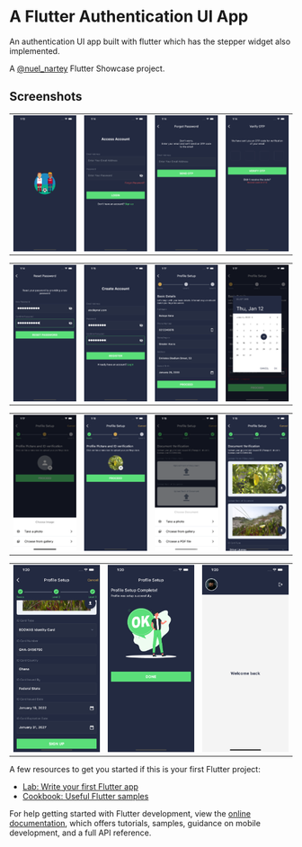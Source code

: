 # A Flutter Authentication UI App

An authentication UI app built with flutter which has the stepper widget also implemented.

A [@nuel_nartey](https://twitter.com/nuel_nartey) Flutter Showcase project.


## Screenshots
<table>
  <tr>
    <td>
      <img src="https://github.com/Manuelkpatsu/auth_stepper_ui/blob/main/screenshots/1.png" />
    </td>
    <td>
      <img src="https://github.com/Manuelkpatsu/auth_stepper_ui/blob/main/screenshots/2.png" />
    </td>
    <td>
      <img src="https://github.com/Manuelkpatsu/auth_stepper_ui/blob/main/screenshots/3.png" />
    </td>
    <td>
      <img src="https://github.com/Manuelkpatsu/auth_stepper_ui/blob/main/screenshots/4.png" />
    </td>
  </tr>
</table>
<table>
    <tr>
        <td>
            <img src="https://github.com/Manuelkpatsu/auth_stepper_ui/blob/main/screenshots/5.png" />
        </td>
        <td>
            <img src="https://github.com/Manuelkpatsu/auth_stepper_ui/blob/main/screenshots/6.png" />
        </td>
        <td>
            <img src="https://github.com/Manuelkpatsu/auth_stepper_ui/blob/main/screenshots/7.png" />
        </td>
        <td>
          <img src="https://github.com/Manuelkpatsu/auth_stepper_ui/blob/main/screenshots/8.png" />
        </td>
    </tr>
</table>
<table>
    <tr>
        <td>
            <img src="https://github.com/Manuelkpatsu/auth_stepper_ui/blob/main/screenshots/9.png" />
        </td>
        <td>
            <img src="https://github.com/Manuelkpatsu/auth_stepper_ui/blob/main/screenshots/10.png" />
        </td>
        <td>
            <img src="https://github.com/Manuelkpatsu/auth_stepper_ui/blob/main/screenshots/11.png" />
        </td>
        <td>
          <img src="https://github.com/Manuelkpatsu/auth_stepper_ui/blob/main/screenshots/12.png" />
        </td>
    </tr>
</table>
<table>
    <tr>
        <td>
            <img src="https://github.com/Manuelkpatsu/auth_stepper_ui/blob/main/screenshots/13.png" />
        </td>
        <td>
            <img src="https://github.com/Manuelkpatsu/auth_stepper_ui/blob/main/screenshots/14.png" />
        </td>
        <td>
            <img src="https://github.com/Manuelkpatsu/auth_stepper_ui/blob/main/screenshots/15.png" />
        </td>
    </tr>
</table>

A few resources to get you started if this is your first Flutter project:

- [Lab: Write your first Flutter app](https://docs.flutter.dev/get-started/codelab)
- [Cookbook: Useful Flutter samples](https://docs.flutter.dev/cookbook)

For help getting started with Flutter development, view the
[online documentation](https://docs.flutter.dev/), which offers tutorials,
samples, guidance on mobile development, and a full API reference.
